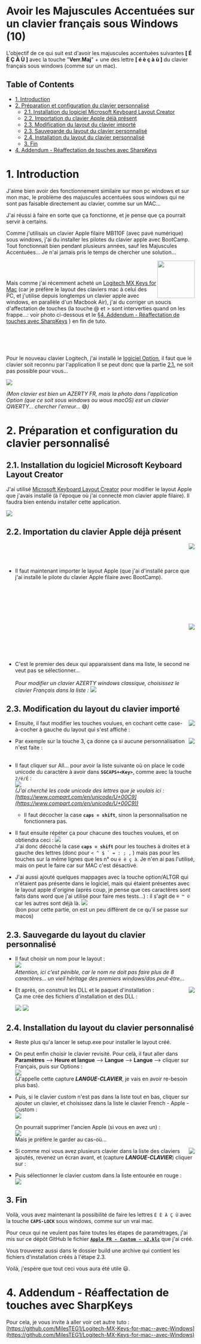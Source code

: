 Avoir les Majuscules Accentuées sur un clavier français sous Windows (10) <!-- omit in toc -->
============

L'objectif de ce qui suit est d'avoir les majuscules accentuées suivantes **[ É È Ç À Ù ]** avec la touche "**Verr.Maj**" + une des lettre **[ é è ç à ù ]** du clavier français sous windows (comme sur un mac).

## Table of Contents <!-- omit in toc -->

- [1. Introduction](#1-introduction)
- [2. Préparation et configuration du clavier personnalisé](#2-préparation-et-configuration-du-clavier-personnalisé)
  - [2.1. Installation du logiciel Microsoft Keyboard Layout Creator](#21-installation-du-logiciel-microsoft-keyboard-layout-creator)
  - [2.2. Importation du clavier Apple déjà présent](#22-importation-du-clavier-apple-déjà-présent)
  - [2.3. Modification du layout du clavier importé](#23-modification-du-layout-du-clavier-importé)
  - [2.3. Sauvegarde du layout du clavier personnalisé](#23-sauvegarde-du-layout-du-clavier-personnalisé)
  - [2.4. Installation du layout du clavier personnalisé](#24-installation-du-layout-du-clavier-personnalisé)
  - [3. Fin](#3-fin)
- [4. Addendum - Réaffectation de touches avec SharpKeys](#4-addendum---réaffectation-de-touches-avec-sharpkeys)

# 1. Introduction

J'aime bien avoir des fonctionnement similaire sur mon pc windows et sur mon mac, le problème des majuscules accentuées sous windows qui ne sont pas faisable directement au clavier, comme sur un MAC...

J'ai réussi à faire en sorte que ça fonctionne, et je pense que ça pourrait servir à certains.

Comme j'utilisais un clavier Apple filaire MB110F (avec pavé numérique) sous windows, j'ai du installer les pilotes du clavier apple avec BootCamp. Tout fonctionnait bien pendant plusieurs années, sauf les Majuscules Accentuées... Je n'ai jamais pris le temps de chercher une solution...

[<img src="https://raw.githubusercontent.com/MilesTEG1/Majuscules_Accentuees_clavier_Windows/main/Screenshots/touches-interverties.png" width="100" align="right" />](https://raw.githubusercontent.com/MilesTEG1/Majuscules_Accentuees_clavier_Windows/main/Screenshots/touches-interverties.png)
<br/><br/><br/>Mais comme j'ai récemment acheté un [Logitech MX Keys for Mac](https://www.logitech.fr/fr-fr/products/keyboards/mx-keys-mac-wireless-keyboard.html?crid=27) (car je préfère le layout des claviers mac à celui des PC, et j'utilise depuis longtemps un clavier apple avec windows, en parallèle d'un Macbook Air), j'ai du corriger un soucis d'affectation de touches (la touche @ et > sont interverties quand on les frappe...: voir photo ci-dessous et le [§4. Addendum - Réaffectation de touches avec SharpKeys](#4-addendum---réaffectation-de-touches-avec-sharpkeys)
) en fin de tuto.
<br/><br/><br/><br/><br/>


Pour le nouveau clavier Logitech, j'ai installé le [logiciel Option](https://support.logi.com/hc/fr/articles/360051303433-Download-Stub-MX-Keys-for-Mac), il faut que le clavier soit reconnu par l'application
Il se peut donc que la partie [2.1.](#21-importation-du-clavier-apple-déjà-présent) ne soit pas possible pour vous...

[<img src="https://raw.githubusercontent.com/MilesTEG1/Majuscules_Accentuees_clavier_Windows/main/Screenshots/Logiciel-Option.png" heigh="100" align="center" />](https://raw.githubusercontent.com/MilesTEG1/Majuscules_Accentuees_clavier_Windows/main/Screenshots/Logiciel-Option.png)

_(Mon clavier est bien un AZERTY FR, mais la photo dans l'application Option (que ce soit sous windows ou wous macOS) est un clavier QWERTY... chercher l'erreur..._ :sweat_smile:_)_

# 2. Préparation et configuration du clavier personnalisé

## 2.1. Installation du logiciel Microsoft Keyboard Layout Creator

J'ai utilisé [Microsoft Keyboard Layout Creator](https://www.microsoft.com/en-us/download/details.aspx?id=102134) pour modifier le layout Apple que j'avais installé (à l'époque où j'ai connecté mon clavier apple filaire). Il faudra bien entendu installer cette application.

[<img src="https://raw.githubusercontent.com/MilesTEG1/Majuscules_Accentuees_clavier_Windows/main/Screenshots/Microsoft_Keyboard_Layout_Creator.png" heigh="100" align="center" />](https://raw.githubusercontent.com/MilesTEG1/Majuscules_Accentuees_clavier_Windows/main/Screenshots/Microsoft_Keyboard_Layout_Creator.png)


## 2.2. Importation du clavier Apple déjà présent

<img src="https://raw.githubusercontent.com/MilesTEG1/Majuscules_Accentuees_clavier_Windows/main/Screenshots/01.png" align="right" />
<br/><br/><br/>

* Il faut maintenant importer le layout Apple (que j'ai d'installé parce que j'ai installé le pilote du clavier Apple filaire avec BootCamp).  
<br/> <br/> <br/><br/><br/><br/>

<img src="https://raw.githubusercontent.com/MilesTEG1/Majuscules_Accentuees_clavier_Windows/main/Screenshots/02.png" align="right" />

<br/><br/><br/><br/><br/>

* C'est le premier des deux qui apparaissent dans ma liste, le second ne veut pas se sélectionner...<br/><br/>
  _Pour modifier un clavier AZERTY windows classique, choisissez le clavier Français dans la liste :_
  ![](https://raw.githubusercontent.com/MilesTEG1/Majuscules_Accentuees_clavier_Windows/main/Screenshots/18.png)

## 2.3. Modification du layout du clavier importé

<img src="https://raw.githubusercontent.com/MilesTEG1/Majuscules_Accentuees_clavier_Windows/main/Screenshots/03.png" align="right" />

* Ensuite, il faut modifier les touches voulues, en cochant cette case-à-cocher à gauche du layout qui s'est affiché :<br/>

<img src="https://raw.githubusercontent.com/MilesTEG1/Majuscules_Accentuees_clavier_Windows/main/Screenshots/04.png" align="right" />

* Par exemple sur la touche 3, ça donne ça si aucune personnalisation n'est faite : <br/> <br/>

* Il faut cliquer sur All... pour avoir la liste suivante où on place le code unicode du caractère à avoir dans **``SGCAPS+<Key>``**, comme avec la touche ``2/é/É`` : <br/>
![](https://raw.githubusercontent.com/MilesTEG1/Majuscules_Accentuees_clavier_Windows/main/Screenshots/05.png)
<br/>_(J'ai cherché les code unicode des lettres que je voulais ici : [https://www.compart.com/en/unicode/U+00C9](https://www.compart.com/en/unicode/U+00C9))_

  * Il faut décocher la case **`caps = shift`**, sinon la personnalisation ne fonctionnera pas.

* Il faut ensuite répéter ça pour chacune des touches voulues, et on obtiendra ceci :
![](https://raw.githubusercontent.com/MilesTEG1/Majuscules_Accentuees_clavier_Windows/main/Screenshots/06.png)<br/>
J'ai donc décoché la case **`caps = shift`** pour les touches à droites et à gauche des lettres (donc pour ``< ^ $ ` = : ; ,`` ) mais pas pour les touches sur la même lignes que les n° ou ``é è ç à``. Je n'en ai pas l'utilisé, mais on peut le faire car sur MAC c'est désactivé.

* J'ai aussi ajouté quelques mappages avec la touche option/ALTGR qui n'étaient pas présente dans le logiciel, mais qui étaient présentes avec le layout apple d'origine (après coup, je pense que ces caractères sont faits dans word que j'ai utilisé pour faire mes tests...) : il s'agit de ``® ™ ©`` car les autres sont déjà là.
![](https://raw.githubusercontent.com/MilesTEG1/Majuscules_Accentuees_clavier_Windows/main/Screenshots/07.png)<br/>
(bon pour cette partie, on est un peu différent de ce qu'il se passe sur macos)

## 2.3. Sauvegarde du layout du clavier personnalisé

* Il faut choisir un nom pour le layout :<br />
![](https://raw.githubusercontent.com/MilesTEG1/Majuscules_Accentuees_clavier_Windows/main/Screenshots/08.png)<br/>
_Attention, ici c'est pénible, car le nom ne doit pas faire plus de 8 caractères... un vieil héritage des premiers windows/dos peut-être..._
<img src="https://raw.githubusercontent.com/MilesTEG1/Majuscules_Accentuees_clavier_Windows/main/Screenshots/09.png" align="right" />


* Et après, on construit les DLL et le paquet d'installation :<br />
  Ça me crée des fichiers d'installation et des DLL :

  ![](https://raw.githubusercontent.com/MilesTEG1/Majuscules_Accentuees_clavier_Windows/main/Screenshots/10.png) ![](https://raw.githubusercontent.com/MilesTEG1/Majuscules_Accentuees_clavier_Windows/main/Screenshots/11.png)<br/>

## 2.4. Installation du layout du clavier personnalisé


* Reste plus qu'a lancer le setup.exe pour installer le layout créé.

* On peut enfin choisir le clavier revisité. Pour celà, il faut aller dans **Paramètres** --> **Heure et langue** --> **Langue** --> **Langue** --> cliquer sur Français, puis sur Options :<br/>
![](https://raw.githubusercontent.com/MilesTEG1/Majuscules_Accentuees_clavier_Windows/main/Screenshots/12.png)<br/>
(J'appelle cette capture _**LANGUE-CLAVIER**_, je vais en avoir re-besoin plus bas).

* Puis, si le clavier custom n'est pas dans la liste tout en bas, cliquer sur ajouter un clavier, et choisissez dans la liste le clavier French - Apple - Custom :<br/>
  ![](https://raw.githubusercontent.com/MilesTEG1/Majuscules_Accentuees_clavier_Windows/main/Screenshots/13.png)

  On pourrait supprimer l'ancien Apple (si vous en avez un) :<br/>
  ![](https://raw.githubusercontent.com/MilesTEG1/Majuscules_Accentuees_clavier_Windows/main/Screenshots/15.png)<br/>
  Mais je préfère le garder au cas-où...

<img src="https://raw.githubusercontent.com/MilesTEG1/Majuscules_Accentuees_clavier_Windows/main/Screenshots/16.png" align="right" />

* Si comme moi vous avez plusieurs clavier dans la liste des claviers ajoutés, revenez un écran avant, et (capture _**LANGUE-CLAVIER**_) cliquer sur :<br/>

* Puis sélectionner le clavier custom dans la liste entourée en rouge :<br/>
  ![](https://raw.githubusercontent.com/MilesTEG1/Majuscules_Accentuees_clavier_Windows/main/Screenshots/17.png)<br/>

## 3. Fin

Voilà, vous avez maintenant la possibilité de faire les lettres ``É È À Ç Ù``  avec la touche **``CAPS-LOCK``** sous windows, comme sur un vrai mac.

Pour ceux qui ne veulent pas faire toutes les étapes de paramétrages, j'ai mis sur ce dépôt GitHub le fichier [**``Apple FR - Custom - v2.klc``**](https://raw.githubusercontent.com/MilesTEG1/Majuscules_Accentuees_clavier_Windows/main/Apple%20FR%20-%20Custom%20-%20v2.klc) que j'ai créé.

Vous trouverez aussi dans le dossier build une archive qui contient les fichiers d'installation créés à l'étape 2.3.

Voilà, j'espère que tout ceci vous aura été utile :smiley:.




# 4. Addendum - Réaffectation de touches avec SharpKeys

Pour cela, je vous invite à aller voir cet autre tuto : [https://github.com/MilesTEG1/Logitech-MX-Keys-for-mac--avec-Windows](https://github.com/MilesTEG1/Logitech-MX-Keys-for-mac--avec-Windows)
